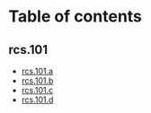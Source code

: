 # Table of contents

## rcs.101

* [rcs.101.a](README.md)
* [rcs.101.b](rcs.101/rcs.101.b.md)
* [rcs.101.c](rcs.101/rcs.101.c.md)
* [rcs.101.d](rcs.101/rcs.101.d.md)
